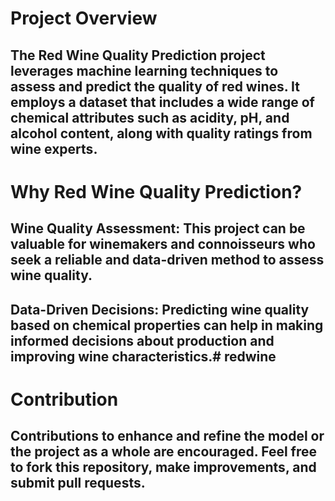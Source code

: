 # Project Overview
## The Red Wine Quality Prediction project leverages machine learning techniques to assess and predict the quality of red wines. It employs a dataset that includes a wide range of chemical attributes such as acidity, pH, and alcohol content, along with quality ratings from wine experts.

# Why Red Wine Quality Prediction?
## Wine Quality Assessment: This project can be valuable for winemakers and connoisseurs who seek a reliable and data-driven method to assess wine quality.

## Data-Driven Decisions: Predicting wine quality based on chemical properties can help in making informed decisions about production and improving wine characteristics.# redwine
# Contribution
## Contributions to enhance and refine the model or the project as a whole are encouraged. Feel free to fork this repository, make improvements, and submit pull requests.
